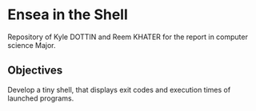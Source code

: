 # Ensea in the Shell

Repository of Kyle DOTTIN and Reem KHATER for the report in computer science Major.

## Objectives  
Develop a tiny shell, that displays exit codes and execution times of launched programs.
